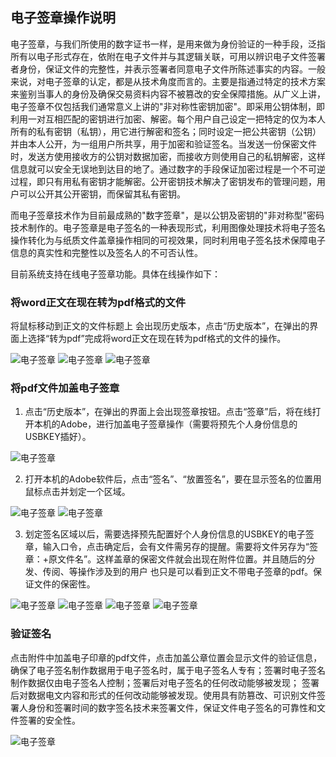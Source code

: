 ## 电子签章操作说明

 电子签章，与我们所使用的数字证书一样，是用来做为身份验证的一种手段，泛指所有以电子形式存在，依附在电子文件并与其逻辑关联，可用以辨识电子文件签署者身份，保证文件的完整性，并表示签署者同意电子文件所陈述事实的内容。一般来说，对电子签章的认定，都是从技术角度而言的。主要是指通过特定的技术方案来鉴别当事人的身份及确保交易资料内容不被篡改的安全保障措施。从广义上讲，电子签章不仅包括我们通常意义上讲的"非对称性密钥加密"。即采用公钥体制，即利用一对互相匹配的密钥进行加密、解密。每个用户自己设定一把特定的仅为本人所有的私有密钥（私钥），用它进行解密和签名；同时设定一把公共密钥（公钥）并由本人公开，为一组用户所共享，用于加密和验证签名。当发送一份保密文件时，发送方使用接收方的公钥对数据加密，而接收方则使用自己的私钥解密，这样信息就可以安全无误地到达目的地了。通过数字的手段保证加密过程是一个不可逆过程，即只有用私有密钥才能解密。公开密钥技术解决了密钥发布的管理问题，用户可以公开其公开密钥，而保留其私有密钥。


 而电子签章技术作为目前最成熟的"数字签章"，是以公钥及密钥的"非对称型"密码技术制作的。电子签章是电子签名的一种表现形式，利用图像处理技术将电子签名操作转化为与纸质文件盖章操作相同的可视效果，同时利用电子签名技术保障电子信息的真实性和完整性以及签名人的不可否认性。

 目前系统支持在线电子签章功能。具体在线操作如下：

### 将word正文在现在转为pdf格式的文件

 将鼠标移动到正文的文件标题上 会出现历史版本，点击“历史版本”，在弹出的界面上选择“转为pdf”完成将word正文在现在转为pdf格式的文件的操作。

 ![电子签章](images/电子签章1_1.png)
 ![电子签章](images/电子签章1_2.png)
 ![电子签章](images/电子签章1_3.png)

### 将pdf文件加盖电子签章

   1. 点击“历史版本”，在弹出的界面上会出现签章按钮。点击“签章”后，将在线打开本机的Adobe，进行加盖电子签章操作（需要将预先个人身份信息的USBKEY插好）。

   ![电子签章](images/电子签章2_1.png)

   2. 打开本机的Adobe软件后，点击“签名”、“放置签名”，要在显示签名的位置用鼠标点击并划定一个区域。

   ![电子签章](images/电子签章2_2.png)
   ![电子签章](images/电子签章2_3.png)

   3. 划定签名区域以后，需要选择预先配置好个人身份信息的USBKEY的电子签章，输入口令，点击确定后，会有文件需另存的提醒。需要将文件另存为“签章：+原文件名”。这样盖章的保密文件就会出现在附件位置。并且随后的分发、传阅、等操作涉及到的用户 也只是可以看到正文不带电子签章的pdf。保证文件的保密性。

   ![电子签章](images/电子签章2_4.png)
   ![电子签章](images/电子签章2_5.png)
   ![电子签章](images/电子签章2_6.png)
   ![电子签章](images/电子签章2_7.png)

### 验证签名

 点击附件中加盖电子印章的pdf文件，点击加盖公章位置会显示文件的验证信息，确保了电子签名制作数据用于电子签名时，属于电子签名人专有；签署时电子签名制作数据仅由电子签名人控制；签署后对电子签名的任何改动能够被发现； 签署后对数据电文内容和形式的任何改动能够被发现。使用具有防篡改、可识别文件签署人身份和签署时间的数字签名技术来签署文件，保证文件电子签名的可靠性和文件签署的安全性。

 ![电子签章](images/电子签章3_1.png)

